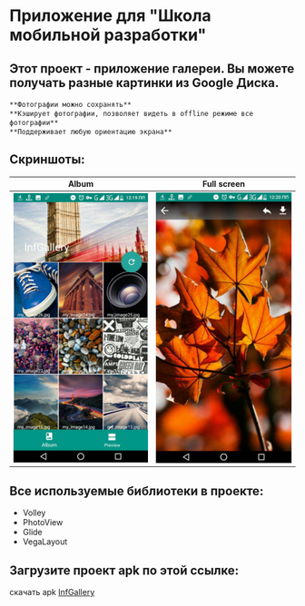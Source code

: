 # **Приложение для "Школа  мобильной  разработки"**

## Этот проект - приложение галереи. Вы можете получать разные картинки из Google Диска.

	**Фотографии можно сохранять**
	**Кэширует фотографии, позволяет видеть в offline режиме все фотографии**
 	**Поддерживает любую ориентацию экрана**

## Скриншоты:

Album             |  Full screen
:-------------------------:|:-------------------------:
![Album](https://github.com/Khushnidjon/InfGallery_Yandex/blob/master/photo_2018-05-06_15-09-28.jpg) |  ![Full Screen](https://github.com/Khushnidjon/InfGallery_Yandex/blob/master/photo_2018-05-06_15-09-26.jpg)

  


## Все используемые библиотеки в проекте:
  * Volley
  * PhotoView
  * Glide
  * VegaLayout	

## Загрузите проект apk по этой ссылке:
скачать apk [InfGallery](https://doc-00-0c-docs.googleusercontent.com/docs/securesc/mrloreuvmojdl2eri6hkae3ajm9c89ll/nii2bo3pnuvg2ppvvkv9ir9k2212fm37/1525593600000/11482773730601844163/15069332232112323495/1J1duAstlx6TTIQHgGj1Ryam51VV-7h5m?e=download)